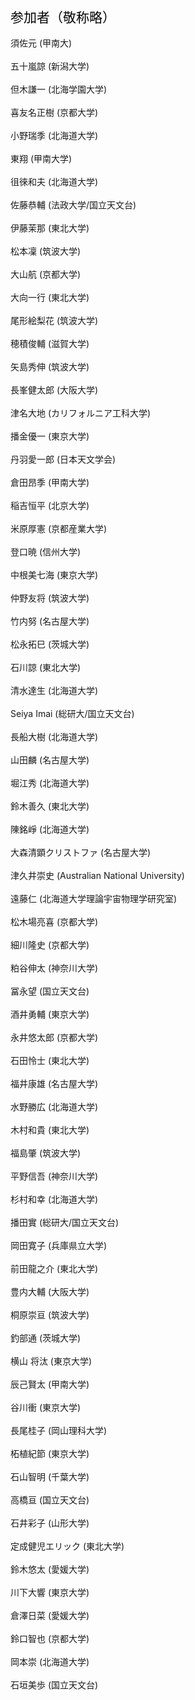 <span style="font-size: 150%; color: black;">参加者（敬称略）</span>
<br>
<br>
須佐元 (甲南大)<br>                                 
五十嵐諒 (新潟大学)<br>                             
但木謙一 (北海学園大学)<br>                         
喜友名正樹 (京都大学)<br>                           
小野瑞季 (北海道大学)<br>                           
東翔 (甲南大学)<br>                                 
徂徠和夫 (北海道大学)<br>                           
佐藤恭輔 (法政大学/国立天文台)<br>                  
伊藤茉那 (東北大学)<br>                             
松本凜 (筑波大学)<br>                               
大山航 (京都大学)<br>                               
大向一行 (東北大学)<br>                             
尾形絵梨花 (筑波大学)<br>                           
穂積俊輔 (滋賀大学)<br>                             
矢島秀伸 (筑波大学)<br>                             
長峯健太郎 (大阪大学)<br>                           
津名大地 (カリフォルニア工科大学)<br>               
播金優一 (東京大学)<br>                             
丹羽愛一郎 (日本天文学会)<br>                       
倉田昂季 (甲南大学)<br>                       
稲吉恒平 (北京大学)<br>                             
米原厚憲 (京都産業大学)<br>                         
登口暁 (信州大学)<br>                               
中根美七海 (東京大学)<br>                           
仲野友将 (筑波大学)<br>                             
竹内努 (名古屋大学)<br>                             
松永拓巳 (茨城大学)<br>                             
石川諒 (東北大学)<br>                               
清水達生 (北海道大学)<br>                           
Seiya Imai (総研大/国立天文台)<br>                  
長船大樹 (北海道大学)<br>                           
山田麟 (名古屋大学)<br>                             
堀江秀 (北海道大学)<br>                             
鈴木善久 (東北大学)<br>                             
陳銘崢 (北海道大学)<br>                             
大森清顕クリストファ (名古屋大学)<br>               
津久井崇史 (Australian National University)<br>     
遠藤仁 (北海道大学理論宇宙物理学研究室)<br>         
松木場亮喜 (京都大学)<br>                           
細川隆史 (京都大学)<br>                             
粕谷伸太 (神奈川大学)<br>                           
冨永望 (国立天文台)<br>                             
酒井勇輔 (東京大学)<br>                             
永井悠太郎 (京都大学)<br>                           
石田怜士 (東北大学)<br>                             
福井康雄 (名古屋大学)<br>                           
水野勝広 (北海道大学)<br>                           
木村和貴 (東北大学)<br>                             
福島肇 (筑波大学)<br>                               
平野信吾 (神奈川大学)<br>                           
杉村和幸 (北海道大学)<br>                           
播田實 (総研大/国立天文台)<br>                      
岡田寛子 (兵庫県立大学)<br>                         
前田龍之介 (東北大学)<br>                           
豊内大輔 (大阪大学)<br>                             
桐原崇亘 (筑波大学)<br>                             
釣部通 (茨城大学)<br>                               
横山 将汰 (東京大学)<br>                            
辰己賢太 (甲南大学)<br>                             
谷川衝 (東京大学)<br>                               
長尾桂子 (岡山理科大学)<br>                         
柘植紀節 (東京大学)<br>                             
石山智明 (千葉大学)<br>                             
高橋亘 (国立天文台)<br>                             
石井彩子 (山形大学)<br>                             
定成健児エリック (東北大学)<br>                     
鈴木悠太 (愛媛大学)<br>                             
川下大響 (東京大学)<br>                             
倉澤日菜 (愛媛大学)<br>                             
鈴口智也 (京都大学)<br>                             
岡本崇 (北海道大学)<br>                             
石垣美歩 (国立天文台)<br>                           
